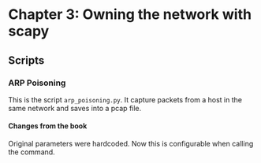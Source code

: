 # Chapter 3: Owning the network with scapy

## Scripts

### ARP Poisoning

This is the script `arp_poisoning.py`. It capture packets from a host in the same network and saves into a pcap file.

#### Changes from the book

Original parameters were hardcoded. Now this is configurable when calling the command.